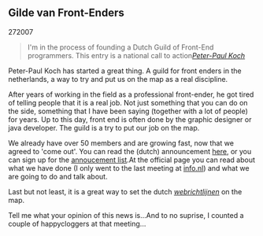 <article><h2>Gilde van Front-Enders</h2><time><span class="day">2</span><span class="month">7</span><span class="year">2007</span></time><blockquote>I'm in the process of founding a Dutch Guild of Front-End programmers. This entry is a national call to action<a href="http://www.quirksmode.org/blog/archives/2007/07/gilde_van_front.html"><cite>Peter-Paul Koch</cite></a></blockquote><!--more--><p>Peter-Paul Koch has started a great thing. A guild for front enders in the netherlands, a way to try and put us on the map as a real discipline.</p><p>After years of working in the field as a professional front-ender, he got tired of telling people that it is a real job. Not just something that you can do on the side, something that I have been saying (together with a lot of people) for years. Up to this day, front end is often done by the graphic designer or java developer. The guild is a try to put our job on the map.</p><p>We already have over 50 members and are growing fast, now that we agreed to 'come out'. You can read the (dutch) announcement <a href="http://www.quirksmode.org/blog/archives/2007/07/gilde_van_front.html">here</a>, or you can sign up for the <a href="mailto:frontendgilde-subscribe@yahoogroups.com">annoucement list</a>.At the official page you can read about what we have done (I only went to the last meeting at <a href='http://www.flickr.com/photos/tomgreuter/sets/72157600546024410/" title="see tom's foto's">info.nl</a>) and what we are going to do and talk about.</p><p>Last but not least, it is a great way to set the dutch <a href="http://webrichtlijnen.overheid.nl/"><em>webrichtlijnen</em></a> on the map.</p>Tell me what your opinion of this news is...And to no suprise, I counted a couple of happycloggers at that meeting...</article>